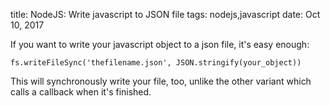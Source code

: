 title: NodeJS: Write javascript to JSON file
tags: nodejs,javascript
date: Oct 10, 2017

If you want to write your javascript object to a json file, it's easy enough:

```
fs.writeFileSync('thefilename.json', JSON.stringify(your_object))
```

This will synchronously write your file, too, unlike the other variant which calls a callback when it's finished.
